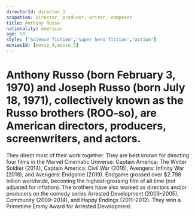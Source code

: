 ```yaml
---
directorId: director_3
ocupation: Director, producer, writer, composer
title: Anthony Russo
nationality: American
age: 50
style: ["Science fiction","super hero fiction","action"]
moviesId: [movie_4,movie_5]
---
```


# Anthony Russo (born February 3, 1970) and Joseph Russo (born July 18, 1971), collectively known as the Russo brothers (ROO-so), are American directors, producers, screenwriters, and actors.
They direct most of their work together.
They are best known for directing four films in the Marvel Cinematic Universe: Captain America: The Winter Soldier (2014), Captain America: Civil War (2016), Avengers: Infinity War (2018), and Avengers: Endgame (2019).
Endgame grossed over $2.798 billion worldwide, becoming the highest-grossing film of all time (not adjusted for inflation). The brothers have also worked as directors and/or producers on the comedy series Arrested Development (2003–2005), Community (2009–2014), and Happy Endings (2011–2012). They won a Primetime Emmy Award for Arrested Development.
